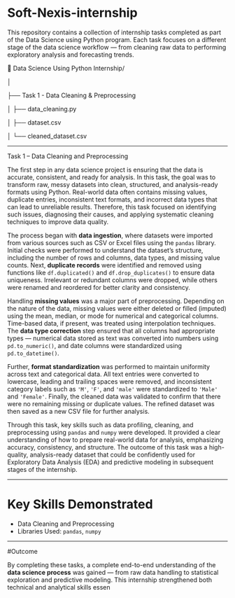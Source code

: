 # Soft-Nexis-internship
This repository contains a collection of internship tasks completed as part of the Data Science using Python program. Each task focuses on a different stage of the data science workflow — from cleaning raw data to performing exploratory analysis and forecasting trends.

📁 Data Science Using Python Internship/

│

├── Task 1 - Data Cleaning & Preprocessing

│   ├── data_cleaning.py

│   ├── dataset.csv

│   └── cleaned_dataset.csv

---

Task 1 – Data Cleaning and Preprocessing

The first step in any data science project is ensuring that the data is accurate, consistent, and ready for analysis. In this task, the goal was to transform raw, messy datasets into clean, structured, and analysis-ready formats using Python. Real-world data often contains missing values, duplicate entries, inconsistent text formats, and incorrect data types that can lead to unreliable results. Therefore, this task focused on identifying such issues, diagnosing their causes, and applying systematic cleaning techniques to improve data quality.

The process began with **data ingestion**, where datasets were imported from various sources such as CSV or Excel files using the `pandas` library. Initial checks were performed to understand the dataset’s structure, including the number of rows and columns, data types, and missing value counts. Next, **duplicate records** were identified and removed using functions like `df.duplicated()` and `df.drop_duplicates()` to ensure data uniqueness. Irrelevant or redundant columns were dropped, while others were renamed and reordered for better clarity and consistency.

Handling **missing values** was a major part of preprocessing. Depending on the nature of the data, missing values were either deleted or filled (imputed) using the mean, median, or mode for numerical and categorical columns. Time-based data, if present, was treated using interpolation techniques. The **data type correction** step ensured that all columns had appropriate types — numerical data stored as text was converted into numbers using `pd.to_numeric()`, and date columns were standardized using `pd.to_datetime()`.

Further, **format standardization** was performed to maintain uniformity across text and categorical data. All text entries were converted to lowercase, leading and trailing spaces were removed, and inconsistent category labels such as `'M'`, `'F'`, and `'male'` were standardized to `'Male'` and `'Female'`. Finally, the cleaned data was validated to confirm that there were no remaining missing or duplicate values. The refined dataset was then saved as a new CSV file for further analysis.

Through this task, key skills such as data profiling, cleaning, and preprocessing using `pandas` and `numpy` were developed. It provided a clear understanding of how to prepare real-world data for analysis, emphasizing accuracy, consistency, and structure. The outcome of this task was a high-quality, analysis-ready dataset that could be confidently used for Exploratory Data Analysis (EDA) and predictive modeling in subsequent stages of the internship.

---

# Key Skills Demonstrated

* Data Cleaning and Preprocessing
* Libraries Used: `pandas`, `numpy`

---

#Outcome

By completing these tasks, a complete end-to-end understanding of the **data science process** was gained — from raw data handling to statistical exploration and predictive modeling.
This internship strengthened both technical and analytical skills essen
